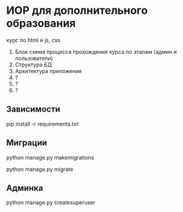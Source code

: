 # ИОР для дополнительного образования

курс по html и js, css

1) Блок схема процесса прохождения курса по этапам (админ и пользователи)
2) Структура БД
3) Архитектура приложения
4) ?
5) ?
6) ?

## Зависимости

pip install -r requirements.txt

## Миграции

python manage.py makemigrations

python manage.py migrate

## Админка

python manage.py createsuperuser
